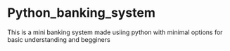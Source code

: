 # Python_banking_system
This is a mini banking system made usiing python with minimal options for basic understanding and begginers
